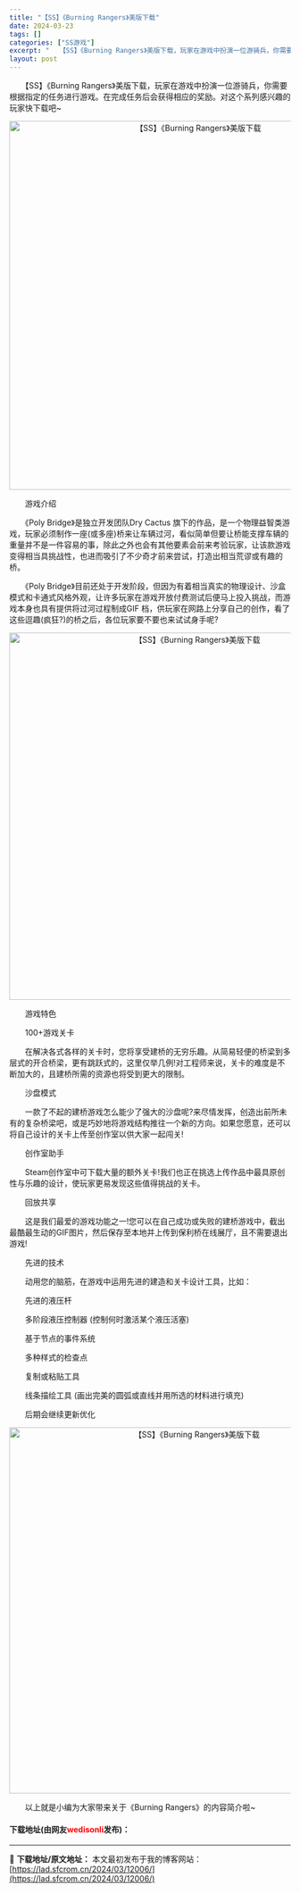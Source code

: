 ```yaml
---
title: "【SS】《Burning Rangers》美版下载"
date: 2024-03-23
tags: []
categories: ["SS游戏"]
excerpt: "　　【SS】《Burning Rangers》美版下载，玩家在游戏中扮演一位游骑兵，你需要根据指定的任务进行游戏。在完成任务后会获得相应的奖励。对这个系列感兴趣的玩家快下载吧~ 　　游戏介绍 　　《Poly Bridge》是独立开发团队Dry Cactus 旗下的作品，是一个物理益智类游戏，玩家必须&hellip;"
layout: post
---
```


 <p>　　【SS】《Burning Rangers》美版下载，玩家在游戏中扮演一位游骑兵，你需要根据指定的任务进行游戏。在完成任务后会获得相应的奖励。对这个系列感兴趣的玩家快下载吧~</p> <p align="center"><img align="" border="0" src="https://lad.sfcrom.cn/wp-content/uploads/2024/03/20240323_65fefbad547bc.png" width="661" alt="【SS】《Burning Rangers》美版下载" /></p> <p>　　游戏介绍</p> <p>　　《Poly Bridge》是独立开发团队Dry Cactus 旗下的作品，是一个物理益智类游戏，玩家必须制作一座(或多座)桥来让车辆过河，看似简单但要让桥能支撑车辆的重量并不是一件容易的事，除此之外也会有其他要素会前来考验玩家，让该款游戏变得相当具挑战性，也进而吸引了不少奇才前来尝试，打造出相当荒谬或有趣的桥。</p> <p>　　《Poly Bridge》目前还处于开发阶段，但因为有着相当真实的物理设计、沙盒模式和卡通式风格外观，让许多玩家在游戏开放付费测试后便马上投入挑战，而游戏本身也具有提供将过河过程制成GIF 档，供玩家在网路上分享自己的创作，看了这些逗趣(疯狂?)的桥之后，各位玩家要不要也来试试身手呢?</p> <p align="center"><img align="" border="0" src="https://lad.sfcrom.cn/wp-content/uploads/2024/03/20240323_65fefbadd4837.png" width="658" alt="【SS】《Burning Rangers》美版下载" /></p> <p>　　游戏特色</p> <p>　　100+游戏关卡</p> <p>　　在解决各式各样的关卡时，您将享受建桥的无穷乐趣。从简易轻便的桥梁到多层式的开合桥梁，更有跳跃式的，这里仅举几例!对工程师来说，关卡的难度是不断加大的，且建桥所需的资源也将受到更大的限制。</p> <p>　　沙盘模式</p> <p>　　一款了不起的建桥游戏怎么能少了强大的沙盘呢?来尽情发挥，创造出前所未有的复杂桥梁吧，或是巧妙地将游戏结构推往一个新的方向。如果您愿意，还可以将自己设计的关卡上传至创作室以供大家一起闯关!</p> <p>　　创作室助手</p> <p>　　Steam创作室中可下载大量的额外关卡!我们也正在挑选上传作品中最具原创性与乐趣的设计，使玩家更易发现这些值得挑战的关卡。</p> <p>　　回放共享</p> <p>　　这是我们最爱的游戏功能之一!您可以在自己成功或失败的建桥游戏中，截出最酷最生动的GIF图片，然后保存至本地并上传到保利桥在线展厅，且不需要退出游戏!</p> <p>　　先进的技术</p> <p>　　动用您的脑筋，在游戏中运用先进的建造和关卡设计工具，比如：</p> <p>　　先进的液压杆</p> <p>　　多阶段液压控制器 (控制何时激活某个液压活塞)</p> <p>　　基于节点的事件系统</p> <p>　　多种样式的检查点</p> <p>　　复制或粘贴工具</p> <p>　　线条描绘工具 (画出完美的圆弧或直线并用所选的材料进行填充)</p> <p>　　后期会继续更新优化</p> <p align="center"><img align="" border="0" src="https://lad.sfcrom.cn/wp-content/uploads/2024/03/20240323_65fefbae62253.png" width="656" alt="【SS】《Burning Rangers》美版下载" /></p> <p>　　以上就是小编为大家带来关于《Burning Rangers》的内容简介啦~</p> <p><h4>下载地址(由网友<font color="red">wedisonli</font>发布)：</h4></p> 

---
📖 **下载地址/原文地址：** 本文最初发布于我的博客网站：[https://lad.sfcrom.cn/2024/03/12006/](https://lad.sfcrom.cn/2024/03/12006/)
